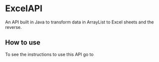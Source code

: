 # ExcelAPI

An API built in Java to transform data in ArrayList to Excel sheets and the reverse.

## How to use

To see the instructions to use this API go to 